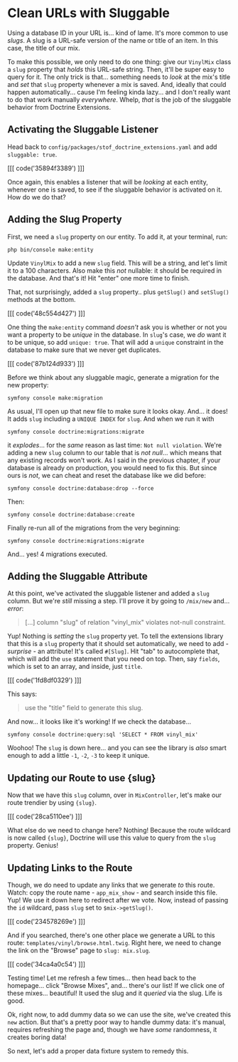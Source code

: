 # Clean URLs with Sluggable

Using a database ID in your URL is... kind of lame. It's more common to
use *slugs*. A slug is a URL-safe version of the name or title of an item.
In this case, the title of our mix.

To make this possible, we only need to do one thing: give our `VinylMix` class
a `slug` property that *holds* this URL-safe string. Then, it'll be super easy to
query for it. The only trick is that... something needs to *look* at the mix's title
and *set* that `slug` property whenever a mix is saved. And, ideally that could
happen automatically... cause I'm feeling kinda lazy... and I don't really want
to do that work manually *everywhere*. Whelp, *that* is the job of the sluggable
behavior from Doctrine Extensions.

## Activating the Sluggable Listener

Head back to `config/packages/stof_doctrine_extensions.yaml` and add
`sluggable: true`. 

[[[ code('35894f3389') ]]]

Once again, this enables a listener that will be *looking* at
each entity, whenever one is saved, to see if the sluggable behavior is activated
on it. How do we do that?

## Adding the Slug Property

First, we need a `slug` property on our entity. To add it, at your terminal, run:

```terminal
php bin/console make:entity
```

Update `VinylMix` to add a new `slug` field. This will be a string, and let's
limit it to a 100 characters. Also make this *not* nullable: it should be required
in the database. And that's it! Hit "enter" one more time to finish.

That, not surprisingly, added a `slug` property.. plus `getSlug()` and `setSlug()`
methods at the bottom.

[[[ code('48c554d427') ]]]

One thing the `make:entity` command *doesn't* ask you is whether or not you want
a property to be *unique* in the database. In `slug`'s case, we *do* want it to be
unique, so add `unique: true`. That will add a `unique` constraint in the database
to make sure that we never get duplicates.

[[[ code('87b124d933') ]]]

Before we think about any sluggable magic, generate a migration for the new property:

```terminal
symfony console make:migration
```

As usual, I'll open up that new file to make sure it looks okay. And... it does!
It adds `slug` including a `UNIQUE INDEX` for `slug`. And when we run it with

```terminal
symfony console doctrine:migrations:migrate
```

it *explodes*... for the *same* reason as last time: `Not null violation`. We're
adding a new `slug` column to our table that is *not null*... which means that any
existing records won't work. As I said in the previous chapter, if your database
is already on production, you would need to fix this. But since ours is *not*, we
can cheat and reset the database like we did before:

```terminal
symfony console doctrine:database:drop --force
```

Then:

```terminal
symfony console doctrine:database:create
```

Finally re-run all of the migrations from the very beginning:

```terminal
symfony console doctrine:migrations:migrate
```

And... yes! 4 migrations executed.

## Adding the Sluggable Attribute

At this point, we've activated the sluggable listener and added a `slug` column.
But we're *still* missing a step. I'll prove it by going to `/mix/new` and...
*error*:

> [...] column "slug" of relation "vinyl_mix" violates not-null constraint.

Yup! Nothing is *setting* the `slug` property yet. To tell the extensions library
that this is a `slug` property that it should set automatically, we need to add -
*surprise* - an attribute! It's called `#[Slug]`. Hit "tab" to autocomplete that,
which will add the `use` statement that you need on top. Then, say `fields`, which
is set to an array, and inside, just `title`.

[[[ code('1fd8df0329') ]]]

This says:

> use the "title" field to generate this slug.

And now... it looks like it's working! If we check the database...

```terminal
symfony console doctrine:query:sql 'SELECT * FROM vinyl_mix'
```

Woohoo! The `slug` is down here... and you can see the library is *also* smart enough
to add a little `-1`, `-2`, `-3` to keep it unique.

## Updating our Route to use {slug}

Now that we have this `slug` column, over in `MixController`, let's make our
route trendier by using `{slug}`.

[[[ code('28ca5110ee') ]]]

What else do we need to change here? Nothing! Because the route wildcard is
now called `{slug}`, Doctrine will use this value to query from the `slug` property.
Genius!

## Updating Links to the Route

Though, we do need to update any links that we generate *to* this route. Watch:
copy the route name - `app_mix_show` - and search inside this file. Yup! We use
it down here to redirect after we vote. Now, instead of passing the `id` wildcard,
pass `slug` set to `$mix->getSlug()`.

[[[ code('234578269e') ]]]

And if you searched, there's one other place we generate a URL to this route:
`templates/vinyl/browse.html.twig`. Right here, we need to change the link on the
"Browse" page to `slug: mix.slug`.

[[[ code('34ca4a0c54') ]]]

Testing time! Let me refresh a few times... then head back to the homepage...
click "Browse Mixes", and... there's our list! If we click one of these mixes...
beautiful! It used the slug and it *queried* via the slug. Life is good.

Ok, right now, to add dummy data so we can use the site, we've created this `new`
action. But that's a pretty poor way to handle dummy data: it's manual, requires
refreshing the page and, though we have *some* randomness, it creates boring data!

So next, let's add a proper data fixture system to remedy this.

